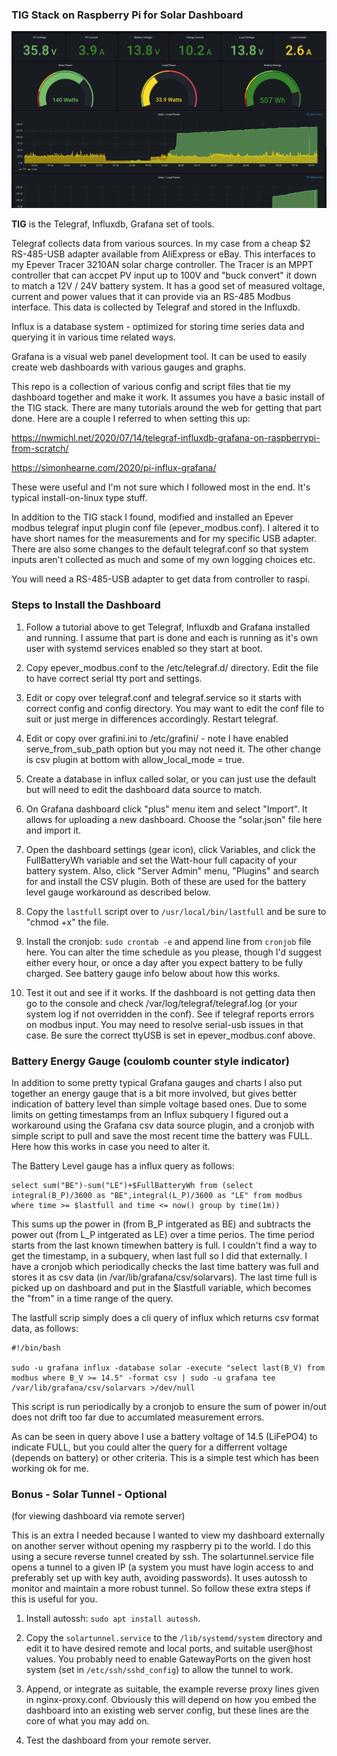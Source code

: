 ### TIG Stack on Raspberry Pi for Solar Dashboard

![alt Sola Dashboard screen](screen.jpg "Dashboard screen cap")

**TIG** is the Telegraf, Influxdb, Grafana set of tools.

  Telegraf collects data from various sources. In my case from a cheap $2 RS-485-USB adapter available from AliExpress or eBay. This interfaces to my Epever Tracer 3210AN solar charge controller. The Tracer is an MPPT controller that can accpet PV input up to 100V and "buck convert" it down to match a 12V / 24V battery system. It has a good set of measured voltage, current and power values that it can provide via an RS-485 Modbus interface. This data is collected by Telegraf and stored in the Influxdb.
  
  Influx is a database system - optimized for storing time series data and querying it in various time related ways.
  
  Grafana is a visual web panel development tool. It can be used to easily create web dashboards with various gauges and graphs. 
  
This repo is a collection of various config and script files that tie my dashboard together and make it work. It assumes you have a basic install of the TIG stack. There are many tutorials around the web for getting that part done. Here are a couple I referred to when setting this up:

  https://nwmichl.net/2020/07/14/telegraf-influxdb-grafana-on-raspberrypi-from-scratch/
  
  https://simonhearne.com/2020/pi-influx-grafana/
  
These were useful and I'm not sure which I followed most in the end. It's typical install-on-linux type stuff.

In addition to the TIG stack I found, modified and installed an Epever modbus telegraf input plugin conf file (epever_modbus.conf). I altered it to have short names for the measurements and for my specific USB adapter. There are also some changes to the default telegraf.conf so that system inputs aren't collected as much and some of my own logging choices etc.

You will need a RS-485-USB adapter to get data from controller to raspi. 

### Steps to Install the Dashboard

1. Follow a tutorial above to get Telegraf, Influxdb and Grafana installed and running. I assume that part is done and each is running as it's own user with systemd services enabled so they start at boot.

2. Copy epever_modbus.conf to the /etc/telegraf.d/ directory. Edit the file to have correct serial tty port and settings.

3. Edit or copy over telegraf.conf and telegraf.service so it starts with correct config and config directory. You may want to edit the conf file to suit or just merge in differences accordingly. Restart telegraf.

4. Edit or copy over grafini.ini to /etc/grafini/ - note I have enabled serve_from_sub_path option but you may not need it. The other change is csv plugin at bottom with allow_local_mode = true. 

5. Create a database in influx called solar, or you can just use the default but will need to edit the dashboard data source to match.

6. On Grafana dashboard click "plus" menu item and select "Import". It allows for uploading a new dashboard. Choose the "solar.json" file here and import it. 

7. Open the dashboard settings (gear icon), click Variables, and click the FullBatteryWh variable and set the Watt-hour full capacity of your battery system. Also, click "Server Admin" menu, "Plugins" and search for and install the CSV plugin. Both of these are used for the battery level gauge workaround as described below.

8. Copy the `lastfull` script over to `/usr/local/bin/lastfull` and be sure to "chmod +x" the file.

9. Install the cronjob: `sudo crontab -e` and append line from `cronjob` file here. You can alter the time schedule as you please, though I'd suggest either every hour, or once a day after you expect battery to be fully charged. See battery gauge info below about how this works.

10. Test it out and see if it works. If the dashboard is not getting data then go to the console and check /var/log/telegraf/telegraf.log (or your system log if not overridden in the conf). See if telegraf reports errors on modbus input. You may need to resolve serial-usb issues in that case. Be sure the correct ttyUSB is set in epever_modbus.conf above.


### Battery Energy Gauge (coulomb counter style indicator)

In addition to some pretty typical Grafana gauges and charts I also put together an energy gauge that is a bit more involved, but gives  better indication of battery level than simple voltage based ones. Due to some limits on getting timestamps from an Influx subquery I figured out a workaround using the Grafana csv data source plugin, and a cronjob with simple script to pull and save the most recent time the battery was FULL. Here how this works in case you need to alter it.

The Battery Level gauge has a influx query as follows:

    select sum("BE")-sum("LE")+$FullBatteryWh from (select integral(B_P)/3600 as "BE",integral(L_P)/3600 as "LE" from modbus where time >= $lastfull and time <= now() group by time(1m))
    
This sums up the power in (from B_P intgerated as BE) and subtracts the power out (from L_P intgerated as LE) over a time perios. The time period starts from the last known timewhen battery is full. I couldn't find a way to get the timestamp, in a subquery, when last full so I did that externally. I have a cronjob which periodically checks the last time battery was full and stores it as csv data (in /var/lib/grafana/csv/solarvars). The last time full is picked up on dashboard and put in the $lastfull variable, which becomes the "from" in a time range of the query.

The lastfull scrip simply does a cli query of influx which returns csv format data, as follows:

    #!/bin/bash

    sudo -u grafana influx -database solar -execute "select last(B_V) from modbus where B_V >= 14.5" -format csv | sudo -u grafana tee /var/lib/grafana/csv/solarvars >/dev/null

This script is run periodically by a cronjob to ensure the sum of power in/out does not drift too far due to accumlated measurement errors.

As can be seen in query above I use a battery voltage of 14.5 (LiFePO4) to indicate FULL, but you could alter the query for a differrent voltage (depends on battery) or other criteria. This is a simple test which has been working ok for me.
  
### Bonus - Solar Tunnel - Optional

  (for viewing dashboard via remote server)

This is an extra I needed because I wanted to view my dashboard externally on another server without opening my raspberry pi to the world. I do this using a secure reverse tunnel created by ssh. The solartunnel.service file opens a tunnel to a given IP (a system you must have login access to and preferably set up with key auth, avoiding passwords). It uses autossh to monitor and maintain a more robust tunnel. So follow these extra steps if this is useful for you.

1. Install autossh:  `sudo apt install autossh`.

2. Copy the `solartunnel.service` to the `/lib/systemd/system` directory and edit it to have desired remote and local ports, and suitable user@host values. You probably need to enable GatewayPorts on the given host system (set in `/etc/ssh/sshd_config`) to allow the tunnel to work.

3. Append, or integrate as suitable, the example reverse proxy lines given in nginx-proxy.conf. Obviously this will depend on how you embed the dashboard into an existing web server config, but these lines are the core of what you may add on.

4. Test the dashboard from your remote server.
